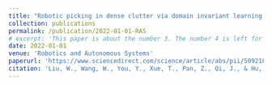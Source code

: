 ```yaml
---
title: "Robotic picking in dense clutter via domain invariant learning from synthetic dense cluttered rendering"
collection: publications
permalink: /publication/2022-01-01-RAS
# excerpt: 'This paper is about the number 3. The number 4 is left for future work.'
date: 2022-01-01
venue: 'Robotics and Autonomous Systems'
paperurl: 'https://www.sciencedirect.com/science/article/abs/pii/S092188902100186X'
citation: 'Liu, W., Wang, W., You, Y., Xue, T., Pan, Z., Qi, J., & Hu, J. (2022). Robotic picking in dense clutter via domain invariant learning from synthetic dense cluttered rendering. Robotics and Autonomous Systems, 147, 103901.'
---
```

<!-- This paper is about the number 3. The number 4 is left for future work.

[Download paper here](http://academicpages.github.io/files/paper3.pdf)

Recommended citation: Your Name, You. (2015). "Paper Title Number 3." <i>Journal 1</i>. 1(3). -->